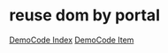 # reuse dom by portal

[DemoCode Index](./src/pressScale/index.tsx)
[DemoCode Item](./src/pressScale/Item.tsx)
